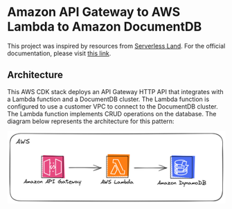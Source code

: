 # Amazon API Gateway to AWS Lambda to Amazon DocumentDB

This project was inspired by resources from [Serverless Land](https://serverlessland.com). For the official documentation, please visit [this link](https://serverlessland.com/patterns/apigw-http-lambda-documentdb-cdk).

## Architecture

This AWS CDK stack deploys an API Gateway HTTP API that integrates with a Lambda function and a DocumentDB cluster. The Lambda function is configured to use a customer VPC to connect to the DocumentDB cluster. The Lambda function implements CRUD operations on the database. The diagram below represents the architecture for this pattern:

<p align="center">
  <img src="./assets/apigw-http-lambda-documentdb-arch-diagram.png" alt="Amazon API Gateway to AWS Lambda to Amazon DocumentDB Architecture Diagram"/>
</p>
